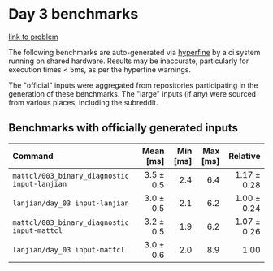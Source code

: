 # Day 3 benchmarks

[link to problem](http://adventofcode.com/2021/day/3)

The following benchmarks are auto-generated via [hyperfine](https://github.com/sharkdp/hyperfine) by a ci system running on shared hardware. Results may be inaccurate, particularly for execution times < 5ms, as per the hyperfine warnings.

The "official" inputs were aggregated from repositories participating in the generation of these benchmarks. The "large" inputs (if any) were sourced from various places, including the subreddit.

## Benchmarks with officially generated inputs
| Command | Mean [ms] | Min [ms] | Max [ms] | Relative |
|:---|---:|---:|---:|---:|
| `mattcl/003_binary_diagnostic input-lanjian` | 3.5 ± 0.5 | 2.4 | 6.4 | 1.17 ± 0.28 |
| `lanjian/day_03 input-lanjian` | 3.0 ± 0.5 | 2.1 | 6.2 | 1.00 ± 0.24 |
| `mattcl/003_binary_diagnostic input-mattcl` | 3.2 ± 0.5 | 1.9 | 6.2 | 1.07 ± 0.26 |
| `lanjian/day_03 input-mattcl` | 3.0 ± 0.6 | 2.0 | 8.9 | 1.00 |
